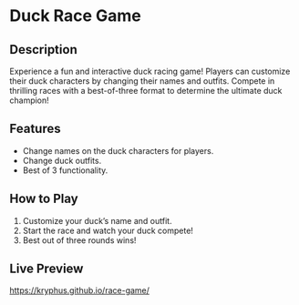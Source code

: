 # Duck Race Game

## Description
Experience a fun and interactive duck racing game! Players can customize their duck characters by changing their names and outfits. Compete in thrilling races with a best-of-three format to determine the ultimate duck champion!

## Features
- Change names on the duck characters for players.
- Change duck outfits.
- Best of 3 functionality.

## How to Play
1. Customize your duck’s name and outfit.
2. Start the race and watch your duck compete!
3. Best out of three rounds wins!

## Live Preview
https://kryphus.github.io/race-game/